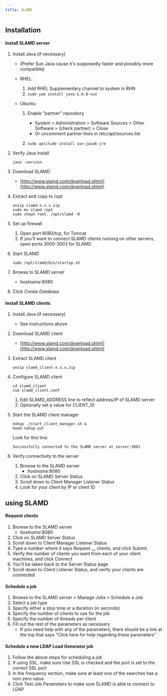 ```yaml
---
title: SLAMD
---
```


## Installation

#### Install SLAMD server
1. Install Java (if necessary)
    - (Prefer Sun Java cause it's supposedly faster and possibly more compatible)
    - RHEL:
        1. Add RHEL Supplementary channel to system in RHN
        2. ```sudo yum install java-1.6.0-sun```

    - Ubuntu:
        1. Enable "partner" repository
            - System > Administration > Software Sources > Other Software > (check partner) > Close
            - Or uncomment partner lines in /etc/apt/sources.list

        2. ```sudo aptitude install sun-java6-jre```

2. Verify Java install
    ```
    java -version
    ```

3. Download SLAMD
    - [http://www.slamd.com/download.shtml](http://www.slamd.com/download.shtml)

4. Extract and copy to /opt
    ```
    unzip slamd-x.x.x.zip
    sudo mv slamd /opt
    sudo chown root. /opt/slamd -R
    ```

5. Set up firewall
    1. Open port 8080/tcp, for Tomcat
    2. If you'll want to connect SLAMD clients running on other servers, open ports 3000-3003 for SLAMD

6. Start SLAMD
    ```
    sudo /opt/slamd/bin/startup.sh
    ```

7. Browse to SLAMD server
    - *hostname*:8080

8. Click *Create Database*


#### Install SLAMD clients
1. Install Java (if necessary)
    - See instructions above

2. Download SLAMD client
    - [http://www.slamd.com/download.shtml](http://www.slamd.com/download.shtml)

3. Extract SLAMD client
    ```
    unzip slamd_client-x.x.x.zip
    ```

4. Configure SLAMD client
    ```
    cd slamd_client
    vim slamd_client.conf
    ```
    1. Edit SLAMD_ADDRESS line to reflect address/IP of SLAMD server
    2. Optionally set a value for CLIENT_ID

5. Start the SLAMD client manager
    ```
    nohup ./start_client_manager.sh &
    head nohup.out
    ```

    Look for this line:
    ```
    Successfully connected to the SLAMD server at server:3001
    ```

6. Verify connectivity to the server
    1. Browse to the SLAMD server
        - *hostname*:8080
    2. Click on SLAMD Server Status
    3. Scroll down to Client Manager Listener Status
    4. Look for your client by IP or client ID



## using SLAMD

#### Request clients
1. Browse to the SLAMD server
    - *hostname*:8080
2. Click on SLAMD Server Status
3. Scroll down to Client Manager Listener Status
4. Type a number where it says Request __ clients, and click Submit
5. Verify the number of clients you want from each of your client machines, and click Connect
6. You'll be taken back to the Server Status page
7. Scroll down to Client Listener Status, and verify your clients are connected


#### Schedule a job
1. Browse to the SLAMD server > Manage Jobs > Schedule a Job
2. Select a job type
3. Specify either a stop time or a duration (in seconds)
4. Specify the number of clients to use for the job
5. Specify the number of threads per client
6. Fill out the rest of the parameters as necessary
    - If you need help with any of the parameters, there should be a link at the top that says "Click here for help regarding these parameters"


#### Schedule a new LDAP Load Generator job
1. Follow the above steps for scheduling a job
2. If using SSL, make sure Use SSL is checked and the port is set to the correct SSL port
3. In the frequency section, make sure at least one of the searches has a non-zero value
4. Click Test Job Parameters to make sure SLAMD is able to connect to LDAP
